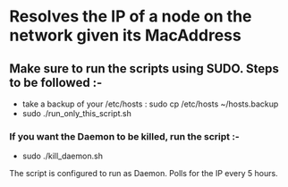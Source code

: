 # Resolves the IP of a node on the network given its MacAddress
## Make sure to run the scripts using SUDO. Steps to be followed :-
  - take a backup of your /etc/hosts : sudo cp /etc/hosts ~/hosts.backup 
  - sudo ./run_only_this_script.sh

### If you want the Daemon to be killed, run the script :-
  - sudo ./kill_daemon.sh
  
The script is configured to run as Daemon. Polls for the IP every 5 hours.

